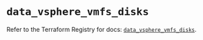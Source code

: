 # `data_vsphere_vmfs_disks`

Refer to the Terraform Registry for docs: [`data_vsphere_vmfs_disks`](https://registry.terraform.io/providers/vmware/vsphere/2.14.1/docs/data-sources/vmfs_disks).
